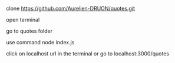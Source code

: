 clone https://github.com/Aurelien-DRUON/quotes.git

open terminal

go to quotes folder

use command node index.js

click on localhost url in the terminal or go to localhost:3000/quotes
